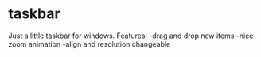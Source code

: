 taskbar
=======

Just a little taskbar for windows.
Features:
  -drag and drop new items
  -nice zoom animation
  -align and resolution changeable
  
